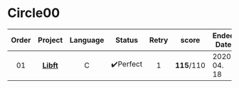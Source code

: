 # Circle00

| Order |            Project            | Language |  Status  | Retry |    score    | Ended Date |
| :---: | :---------------------------: | :------: | :------: | :---: | :---------: | ---------- |
|  01   | **[Libft](./Circle00/Libft)** |    C     | ✔️Perfect |   1   | **115**/110 | 2020. 04. 18 |
